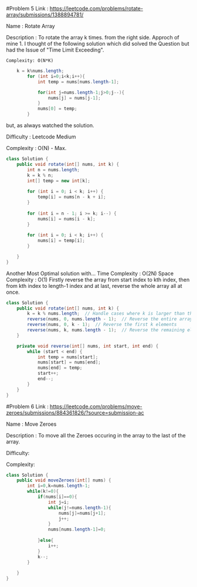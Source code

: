 #Problem 5
Link : https://leetcode.com/problems/rotate-array/submissions/1388894781/

Name : Rotate Array

Description : To rotate the array k times. from the right side.
Approch of mine
    1. I thought of the following solution which did solved the Question but had the Issue of "Time Limit Exceeding".

    Complexity: O(N*K)

```java
    k = k%nums.length;
        for (int i=0;i<k;i++){
            int temp = nums[nums.length-1];

            for(int j=nums.length-1;j>0;j--){
                nums[j] = nums[j-1];
            }
            nums[0] = temp;
        }
```


but, as always watched the solution.

Difficulty : Leetcode Medium

Complexity : O(N) - Max.

```java
class Solution {
    public void rotate(int[] nums, int k) {
        int n = nums.length;
        k = k % n;
        int[] temp = new int[k];
        
        for (int i = 0; i < k; i++) {
            temp[i] = nums[n - k + i];
        }
           
        for (int i = n - 1; i >= k; i--) {
            nums[i] = nums[i - k];
        }
        
        for (int i = 0; i < k; i++) {
            nums[i] = temp[i];
        }

    }
}
```

Another Most Optimal solution with...
Time Complexity : O(2N)
Space Complexity : O(1)
Firstly reverse the array from start index to kth index,
then from kth index to length-1 index and at last,
reverse the whole array all at once.

```java
class Solution {
    public void rotate(int[] nums, int k) {
        k = k % nums.length;  // Handle cases where k is larger than the array size
        reverse(nums, 0, nums.length - 1);  // Reverse the entire array
        reverse(nums, 0, k - 1);  // Reverse the first k elements
        reverse(nums, k, nums.length - 1);  // Reverse the remaining elements
    }

    private void reverse(int[] nums, int start, int end) {
        while (start < end) {
            int temp = nums[start];
            nums[start] = nums[end];
            nums[end] = temp;
            start++;
            end--;
        }
    }
}
```

#Problem 6
Link : https://leetcode.com/problems/move-zeroes/submissions/884361826/?source=submission-ac

Name : Move Zeroes

Description : To move all the Zeroes occuring in the array to the last of the array.

Difficulty: 

Complexity:

```java []
class Solution {
    public void moveZeroes(int[] nums) {
        int i=0,k=nums.length-1;
        while(k!=0){
            if(nums[i]==0){
                int j=i;
                while(j!=nums.length-1){
                    nums[j]=nums[j+1];
                    j++;
                }
                nums[nums.length-1]=0;
                
            }else{
                i++;
            }
            k--;
        }
        
    }
}
```